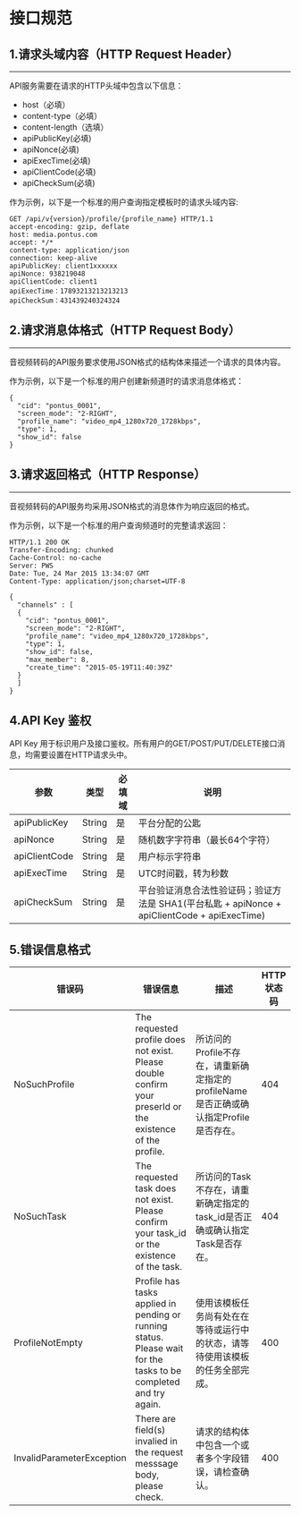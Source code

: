 # 接口规范

## 1.请求头域内容（HTTP Request Header）

---

API服务需要在请求的HTTP头域中包含以下信息：

* host（必填）
* content-type（必填）
* content-length（选填）
* apiPublicKey\(必填\) 
* apiNonce\(必填\)  
* apiExecTime\(必填\)  
* apiClientCode\(必填\) 
* apiCheckSum\(必填\) 

作为示例，以下是一个标准的用户查询指定模板时的请求头域内容:

```
GET /api/v{version}/profile/{profile_name} HTTP/1.1
accept-encoding: gzip, deflate
host: media.pontus.com
accept: */*
content-type: application/json
connection: keep-alive
apiPublicKey: client1xxxxxx
apiNonce: 938219048
apiClientCode: client1
apiExecTime：17893213213213213
apiCheckSum：431439240324324
```

## 2.请求消息体格式（HTTP Request Body）

---

音视频转码的API服务要求使用JSON格式的结构体来描述一个请求的具体内容。

作为示例，以下是一个标准的用户创建新频道时的请求消息体格式：

```
{
  "cid": "pontus_0001",
  "screen_mode": "2-RIGHT",
  "profile_name": "video_mp4_1280x720_1728kbps",
  "type": 1,
  "show_id": false
}
```

## 3.请求返回格式（HTTP Response）

---

音视频转码的API服务均采用JSON格式的消息体作为响应返回的格式。

作为示例，以下是一个标准的用户查询频道时的完整请求返回：


```
HTTP/1.1 200 OK
Transfer-Encoding: chunked
Cache-Control: no-cache
Server: PWS
Date: Tue, 24 Mar 2015 13:34:07 GMT
Content-Type: application/json;charset=UTF-8

{
  "channels" : [
  {
    "cid": "pontus_0001",
    "screen_mode": "2-RIGHT",
    "profile_name": "video_mp4_1280x720_1728kbps",
    "type": 1,
    "show_id": false,
    "max_member": 8,
    "create_time": "2015-05-19T11:40:39Z"
  }
  ]
}
```

## 4.API Key 鉴权

API Key 用于标识用户及接口鉴权。所有用户的GET/POST/PUT/DELETE接口消息，均需要设置在HTTP请求头中。

| 参数 | 类型 | 必填域 | 说明 |
| --- | --- | --- | --- |
| apiPublicKey | String | 是 | 平台分配的公匙 |
| apiNonce | String | 是 | 随机数字字符串（最长64个字符） |
| apiClientCode | String | 是 | 用户标示字符串 |
| apiExecTime | String | 是 | UTC时间戳，转为秒数 |
| apiCheckSum | String | 是 | 平台验证消息合法性验证码；验证方法是 SHA1\(平台私匙 + apiNonce + apiClientCode + apiExecTime\) |

## 5.错误信息格式


| **错误码** | **错误信息** | **描述** | **HTTP状态码** |
| --- | --- | --- | --- |
| NoSuchProfile | The requested profile does not exist. Please double confirm your preserId or the existence of the profile. | 所访问的Profile不存在，请重新确定指定的profileName是否正确或确认指定Profile是否存在。 | 404 |
| NoSuchTask | The requested task does not exist. Please confirm your task_id or the existence of the task. | 所访问的Task不存在，请重新确定指定的task_id是否正确或确认指定Task是否存在。 | 404 |
| ProfileNotEmpty | Profile has tasks applied in pending or running status. Please wait for the tasks to be completed and try again. | 使用该模板任务尚有处在在等待或运行中的状态，请等待使用该模板的任务全部完成。 | 400 |
| InvalidParameterException | There are field\(s\) invalied in the request messsage body, please check. | 请求的结构体中包含一个或者多个字段错误，请检查确认。 | 400 |

